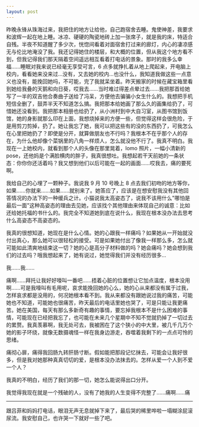 ```yaml
---
layout: post
---
```


昨晚永锋从珠海过来，我把住的地方让给他，自己跑宿舍去睡。鬼使神差，我要求和波辉一起在地上睡。冰凉、硬硬的陶瓷地砖上加一张席子，就是我的床，特适合自残。半夜不知道醒了多少次，恍惚间看着对面宿舍打过来的廊灯，内心的凄凉感无与伦比地淹没了我。我还记得她住的楼层，和大概的位置，但从我这个地方看不到，但我记得我们那天隔着空间遥远相互看着打电话的景象。那时的我多么幸福……睡眠对我来说已经毫无享受可言，6 点多就挣扎着从地上爬起来，开电脑上校内，看看她来没来过…没有，又去她的校内…也没什么，我知道我做这些一点意义也没有，能挽回她吗，不可能，完了我就呆坐着。昨天搬家的时候在藏宝箱里看到她给我叠的天鹅和向日葵，哎我去……当时难过得差点晕过去……我把那首给她写了一半的双吉他合奏曲子送给了冯呆，方便他去骗骗小女生什么的。我想把手机短信全删了，鼓弄半天不知道怎么搞。我把那本给她画了那么久的画集给扔了，可惜她还没看到。我把那本相册也给扔了，从小洲村到中大自习室，从图书馆到饭馆，她的身影就那么印在上面，我想烧掉来的方便一些，但觉得这样会很危险，于是用剪刀剪掉，扔了。她让我忘了她，我可以把这些有的没的东西扔了，可我怎么在心里把她扔了？即使是分开，就算做朋友也不行吗？我根本不在乎那个人的存在，为什么他却像个菜锅里的八角一样烦人，怎么就没他不行了。我真不明白。我现在一上她校内，就看到那个人的头像在那里晃着，lomo 照片，一幅小清新的 pose，还他妈是个满脸横肉的胖子，我真很想吐。我想起若干天前她的一条状态：你你你还活着吗？我又想到他们以后可能在一起的画面……哎我去，痛的要死啊。

我给自己的心埋了一颗种子。我说我 9 月 10 号晚上 8 点去我们初吻的地方等你，如果……你就来……如果……就别来了。她答应了，应该是在想安慰我没有其他回答情况的办法下的一种缓兵之计。小猫说我太高姿态了，说我不该用什么"哪怕是最后一面"这种高姿态的理由去见她，应该找个其他理由来体现自己的诚意：比如还给她托福的书什么的。我完全不知道她到底在说什么，我现在根本没办法去思考什么高姿态不高姿态的。

我真的很想知道，她现在是什么心情。她的心跟我一样痛吗？如果她从一开始就没付出真心，那么她可以很轻松的接受。可是如果她付出了像我一样那么多，怎么就可能如此清爽地结束这一切？她的心是高分子材料做的吗？她会痛吗？她会想到我们的过去吗？哦我想起来了，她有说过，她觉得我们并没有经历很多…

我……我……

痛啊……拜托让我好好嚎叫一番吧……捂着心脏的位置想让它加点温度，根本没用啊……可是我嚎叫有毛用呢，哀求能挽回她的心么，她的心从来都没有属于过我，怎样哀求都是没用的，何况她根本看不到。我从来都没有跟她说过我的痛苦，可能她也不知道，可能她也很痛苦，昨天最后的电话里她也哭了，可是只能让我更痛苦。她在美国，每天有那么多新奇有趣的事情，要忘掉我根本不是什么困难的事情，可能现在已经把我忘了，也可能在未来几个星期中不知不觉就扔掉了一切过去的累赘。我真羡慕啊，我无处可去，我被困在了这个狭小的中大里，被几千几万个她的影子环绕，就像无数摄魂怪一样在我身边游走，吞噬着我剩下的一点点可怜的思绪。

痛彻心扉，痛得我回肠九转肝肠寸断。假如能把那段记忆抹去，可能会让我好很多，但是我对她那种真真切切的爱，是根本没办法抹去的。怎样从爱一个人到不爱一个人？

我真的不明白，经历了我们的那一切，她怎么能说得出口分开。

我觉得我现在就是一个残破的人，没有了她我的人生变得不完整了……痛啊……痛

---

跟吕菲和妈妈打电话，眼泪无声无息就掉下来了，最后哭的稀里哗啦一塌糊涂屁滚尿流。我安慰自己，也许哭一下就好一些了吧。
